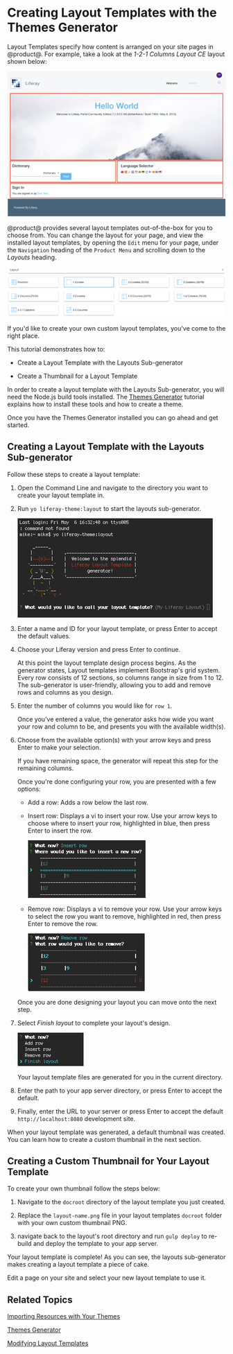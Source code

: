 # Creating Layout Templates with the Themes Generator [](id=creating-layout-templates-with-the-themes-generator-0)

Layout Templates specify how content is arranged on your site pages in @product@.
For example, take a look at the *1-2-1 Columns Layout CE* layout shown below:

![Figure 1: The *1-2-1 Columns Layout CE* page layout creates a nice flow for your content.](../../images/layout-template-1-2-1-columns.png)

@product@ provides several layout templates out-of-the-box for you to choose 
from. You can change the layout for your page, and view the installed layout 
templates, by opening the `Edit` menu for your page, under the `Navigation`
heading of the `Product Menu` and scrolling down to the *Layouts* heading.

![Figure 2: Liferay provides several layout templates out-of-the-box for you to use.](../../images/layout-templates.png)

If you'd like to create your own custom layout templates, you've come to the
right place.

This tutorial demonstrates how to:

- Create a Layout Template with the Layouts Sub-generator

- Create a Thumbnail for a Layout Template

In order to create a layout template with the Layouts Sub-generator, you will 
need the Node.js build tools installed. The [Themes Generator](/develop/tutorials/-/knowledge_base/7-0/themes-generator)
tutorial explains how to install these tools and how to create a theme.

Once you have the Themes Generator installed you can go ahead and get
started.

## Creating a Layout Template with the Layouts Sub-generator [](id=creating-a-layout-template-with-the-layouts-sub-generator)

Follow these steps to create a layout template:

1.  Open the Command Line and navigate to the directory you want to create your
    layout template in.

2.  Run `yo liferay-theme:layout` to start the layouts sub-generator.

    ![Figure 3: The Layout Template sub-generator automates the layout creation process.](../../images/layout-prompt.png)

3.  Enter a name and ID for your layout template, or press Enter to accept the
    default values.

4.  Choose your Liferay version and press Enter to continue.

    At this point the layout template design process begins. As the generator
    states, Layout templates implement Bootstrap's grid system. Every row 
    consists of 12 sections, so columns range in size from 1 to 12. The 
    sub-generator is user-friendly, allowing you to add and remove rows and
    columns as you design.
    
5.  Enter the number of columns you would like for `row 1`.

    Once you've entered a value, the generator asks how wide you want your row
    and column to be, and presents you with the available width(s).
    
6.  Choose from the available option(s) with your arrow keys and press Enter to
    make your selection.
    
    If you have remaining space, the generator will repeat this step for the
    remaining columns.
    
    Once you're done configuring your row, you are presented with a few options:
    
    - Add a row: Adds a row below the last row.
    
    - Insert row: Displays a vi to insert your row. Use your arrow keys to 
    choose where to insert your row, highlighted in blue, then press Enter to 
    insert the row.
    
        ![Figure 4: Rows can be inserted using the layout vi.](../../images/insert-row.png)

    - Remove row: Displays a vi to remove your row. Use your arrow keys to
    select the row you want to remove, highlighted in red, then press Enter to
    remove the row.
    
        ![Figure 5: Rows are removed using the layout vi.](../../images/remove-row.png)

    Once you are done designing your layout you can move onto the next step.
    
7.  Select *Finish layout* to complete your layout's design.

    ![Figure 6: Select the *Finish layout* option to complete your design.](../../images/finish-layout.png)

    Your layout template files are generated for you in the current directory.
    
8.  Enter the path to your app server directory, or press Enter to accept the
    default.
    
9.  Finally, enter the URL to your server or press Enter to accept the default
    `http://localhost:8080` development site.
    
When your layout template was generated, a default thumbnail was created. You
can learn how to create a custom thumbnail in the next section.

## Creating a Custom Thumbnail for Your Layout Template [](id=creating-a-custom-thumbnail-for-your-layout-template)

To create your own thumbnail follow the steps below:

1.  Navigate to the `docroot` directory of the layout template you just created.

2.  Replace the `layout-name.png` file in your layout templates `docroot`
    folder with your own custom thumbnail PNG.
    
3.  navigate back to the layout's root directory and run `gulp deploy` to
    re-build and deploy the template to your app server.
    
Your layout template is complete! As you can see, the layouts sub-generator
makes creating a layout template a piece of cake.

Edit a page on your site and select your new layout template to use it.

## Related Topics [](id=related-topics)

[Importing Resources with Your Themes](/develop/tutorials/-/knowledge_base/7-0/importing-resources-with-a-theme)

[Themes Generator](/develop/tutorials/-/knowledge_base/7-0/themes-generator)

[Modifying Layout Templates](/develop/tutorials/-/knowledge_base/7-0/layout-templates)

